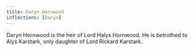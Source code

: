 ```yaml
---
title: Daryn Hornwood
inflections: [Daryn]
---
```


Daryn Hornwood is the heir of Lord Halys Hornwood. He is betrothed to Alys Karstark, only daughter of Lord Rickard Karstark.


